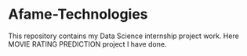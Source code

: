 # Afame-Technologies
This repository contains my Data Science internship project work. Here MOVIE RATING PREDICTION project I have done.
